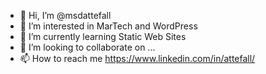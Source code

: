 - 👋 Hi, I’m @msdattefall
- 👀 I’m interested in MarTech and WordPress
- 🌱 I’m currently learning Static Web Sites
- 💞️ I’m looking to collaborate on ...
- 📫 How to reach me https://www.linkedin.com/in/attefall/ 

<!---
msdattefall/msdattefall is a ✨ special ✨ repository because its `README.md` (this file) appears on your GitHub profile.
You can click the Preview link to take a look at your changes.
--->
